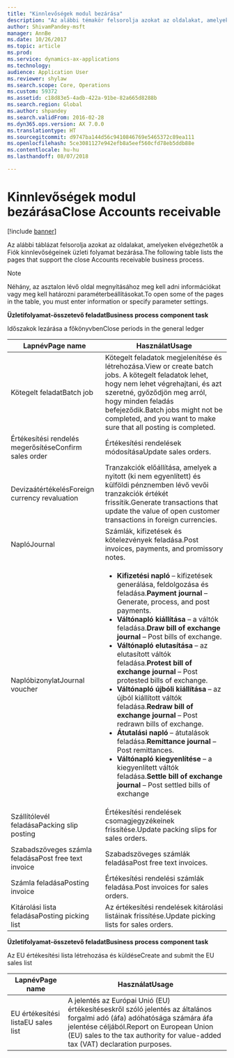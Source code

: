 ```yaml
---
title: "Kinnlevőségek modul bezárása"
description: "Az alábbi témakör felsorolja azokat az oldalakat, amelyeken elvégezhetők a Fiók kinnlevőségeinek üzleti folyamat bezárása."
author: ShivamPandey-msft
manager: AnnBe
ms.date: 10/26/2017
ms.topic: article
ms.prod: 
ms.service: dynamics-ax-applications
ms.technology: 
audience: Application User
ms.reviewer: shylaw
ms.search.scope: Core, Operations
ms.custom: 59372
ms.assetid: c18d83e5-4adb-422a-91be-82a665d8288b
ms.search.region: Global
ms.author: shpandey
ms.search.validFrom: 2016-02-28
ms.dyn365.ops.version: AX 7.0.0
ms.translationtype: HT
ms.sourcegitcommit: d9747ba144d56c9410846769e5465372c89ea111
ms.openlocfilehash: 5ce3081127e942efb8a5eef560cfd78eb5ddb88e
ms.contentlocale: hu-hu
ms.lasthandoff: 08/07/2018

---
```


# <a name="close-accounts-receivable"></a><span data-ttu-id="b891e-103">Kinnlevőségek modul bezárása</span><span class="sxs-lookup"><span data-stu-id="b891e-103">Close Accounts receivable</span></span>

[!include [banner](../includes/banner.md)]

<span data-ttu-id="b891e-104">Az alábbi táblázat felsorolja azokat az oldalakat, amelyeken elvégezhetők a Fiók kinnlevőségeinek üzleti folyamat bezárása.</span><span class="sxs-lookup"><span data-stu-id="b891e-104">The following table lists the pages that support the close Accounts receivable business process.</span></span>

> [!NOTE] 
> <span data-ttu-id="b891e-105">Néhány, az asztalon lévő oldal megnyításához meg kell adni információkat vagy meg kell határozni paraméterbeállításokat.</span><span class="sxs-lookup"><span data-stu-id="b891e-105">To open some of the pages in the table, you must enter information or specify parameter settings.</span></span>

<span data-ttu-id="b891e-106">**Üzletifolyamat-összetevő feladat**</span><span class="sxs-lookup"><span data-stu-id="b891e-106">**Business process component task**</span></span>                   

<span data-ttu-id="b891e-107">Időszakok lezárása a főkönyvben</span><span class="sxs-lookup"><span data-stu-id="b891e-107">Close periods in the general ledger</span></span>

| <span data-ttu-id="b891e-108">Lapnév</span><span class="sxs-lookup"><span data-stu-id="b891e-108">Page name</span></span>                            | <span data-ttu-id="b891e-109">Használat</span><span class="sxs-lookup"><span data-stu-id="b891e-109">Usage</span></span>                                                                                      |
|--------------------------------------|--------------------------------------------------------------------------------------------|
|<span data-ttu-id="b891e-110">Kötegelt feladat</span><span class="sxs-lookup"><span data-stu-id="b891e-110">Batch job</span></span>                             | <span data-ttu-id="b891e-111">Kötegelt feladatok megjelenítése és létrehozása.</span><span class="sxs-lookup"><span data-stu-id="b891e-111">View or create batch jobs.</span></span> <span data-ttu-id="b891e-112">A kötegelt feladatok lehet, hogy nem lehet végrehajtani, és azt szeretné, győződjön meg arról, hogy minden feladás befejeződik.</span><span class="sxs-lookup"><span data-stu-id="b891e-112">Batch jobs might not be completed, and you want to make sure that all posting is completed.</span></span>                                                                                                               |
|<span data-ttu-id="b891e-113">Értékesítési rendelés megerősítése</span><span class="sxs-lookup"><span data-stu-id="b891e-113">Confirm sales order</span></span>                   | <span data-ttu-id="b891e-114">Értékesítési rendelések módosítása</span><span class="sxs-lookup"><span data-stu-id="b891e-114">Update sales orders.</span></span>                                                                       |
|<span data-ttu-id="b891e-115">Devizaátértékelés</span><span class="sxs-lookup"><span data-stu-id="b891e-115">Foreign currency revaluation</span></span>          | <span data-ttu-id="b891e-116">Tranzakciók előállítása, amelyek a nyitott (ki nem egyenlített) és külföldi pénznemben lévő vevői tranzakciók értékét frissítik.</span><span class="sxs-lookup"><span data-stu-id="b891e-116">Generate transactions that update the value of open customer transactions in foreign currencies.</span></span>                                                                                                                         |
| <span data-ttu-id="b891e-117">Napló</span><span class="sxs-lookup"><span data-stu-id="b891e-117">Journal</span></span>                              | <span data-ttu-id="b891e-118">Számlák, kifizetések és kötelezvények feladása.</span><span class="sxs-lookup"><span data-stu-id="b891e-118">Post invoices, payments, and promissory notes.</span></span>                                             |
| <span data-ttu-id="b891e-119">Naplóbizonylat</span><span class="sxs-lookup"><span data-stu-id="b891e-119">Journal voucher</span></span>                      |<ul><li><span data-ttu-id="b891e-120">**Kifizetési napló** – kifizetések generálása, feldolgozása és feladása.</span><span class="sxs-lookup"><span data-stu-id="b891e-120">**Payment journal** – Generate, process, and post payments.</span></span></li><li><span data-ttu-id="b891e-121">**Váltónapló kiállítása** – a váltók feladása.</span><span class="sxs-lookup"><span data-stu-id="b891e-121">**Draw bill of exchange journal** – Post bills of exchange.</span></span></li><li><span data-ttu-id="b891e-122">**Váltónapló elutasítása** – az elutasított váltók feladása.</span><span class="sxs-lookup"><span data-stu-id="b891e-122">**Protest bill of exchange journal** – Post protested bills of exchange.</span></span></li><li><span data-ttu-id="b891e-123">**Váltónapló újbóli kiállítása** – az újból kiállított váltók feladása.</span><span class="sxs-lookup"><span data-stu-id="b891e-123">**Redraw bill of exchange journal** – Post redrawn bills of exchange.</span></span></li><li><span data-ttu-id="b891e-124">**Átutalási napló** – átutalások feladása.</span><span class="sxs-lookup"><span data-stu-id="b891e-124">**Remittance journal** – Post remittances.</span></span></li><li><span data-ttu-id="b891e-125">**Váltónapló kiegyenlítése** – a kiegyenlített váltók feladása.</span><span class="sxs-lookup"><span data-stu-id="b891e-125">**Settle bill of exchange journal** – Post settled bills of exchange</span></span></li></ul>                   |
| <span data-ttu-id="b891e-126">Szállítólevél feladása</span><span class="sxs-lookup"><span data-stu-id="b891e-126">Packing slip posting</span></span>                 | <span data-ttu-id="b891e-127">Értékesítési rendelések csomagjegyzékeinek frissítése.</span><span class="sxs-lookup"><span data-stu-id="b891e-127">Update packing slips for sales orders.</span></span>                                                     |
| <span data-ttu-id="b891e-128">Szabadszöveges számla feladása</span><span class="sxs-lookup"><span data-stu-id="b891e-128">Post free text invoice</span></span>               | <span data-ttu-id="b891e-129">Szabadszöveges számlák feladása</span><span class="sxs-lookup"><span data-stu-id="b891e-129">Post free text invoices.</span></span>                                                                   |
| <span data-ttu-id="b891e-130">Számla feladása</span><span class="sxs-lookup"><span data-stu-id="b891e-130">Posting invoice</span></span>                      | <span data-ttu-id="b891e-131">Értékesítési rendelési számlák feladása.</span><span class="sxs-lookup"><span data-stu-id="b891e-131">Post invoices for sales orders.</span></span>                                                            |
| <span data-ttu-id="b891e-132">Kitárolási lista feladása</span><span class="sxs-lookup"><span data-stu-id="b891e-132">Posting picking list</span></span>                 |<span data-ttu-id="b891e-133">Az értékesítési rendelések kitárolási listáinak frissítése.</span><span class="sxs-lookup"><span data-stu-id="b891e-133">Update picking lists for sales orders.</span></span>                                                      |

<span data-ttu-id="b891e-134">**Üzletifolyamat-összetevő feladat**</span><span class="sxs-lookup"><span data-stu-id="b891e-134">**Business process component task**</span></span>   

<span data-ttu-id="b891e-135">Az EU értékesítési lista létrehozása és küldése</span><span class="sxs-lookup"><span data-stu-id="b891e-135">Create and submit the EU sales list</span></span>

| <span data-ttu-id="b891e-136">Lapnév</span><span class="sxs-lookup"><span data-stu-id="b891e-136">Page name</span></span>                            | <span data-ttu-id="b891e-137">Használat</span><span class="sxs-lookup"><span data-stu-id="b891e-137">Usage</span></span>                                                                                      |
|--------------------------------------|--------------------------------------------------------------------------------------------|
|<span data-ttu-id="b891e-138">EU értékesítési lista</span><span class="sxs-lookup"><span data-stu-id="b891e-138">EU sales list</span></span>                         | <span data-ttu-id="b891e-139">A jelentés az Európai Unió (EU) értékesítéseskről szóló jelentés az általános forgalmi adó (áfa) adóhatósága számára áfa jelentése céljából.</span><span class="sxs-lookup"><span data-stu-id="b891e-139">Report on European Union (EU) sales to the tax authority for value-added tax (VAT) declaration purposes.</span></span>                                                                                                                           |







